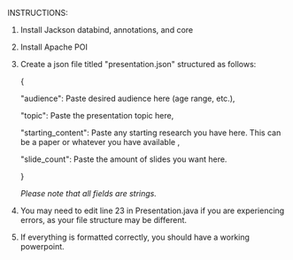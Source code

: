 INSTRUCTIONS:

1. Install Jackson databind, annotations, and core
2. Install Apache POI
3. Create a json file titled "presentation.json" structured as follows:
 
   {

   "audience": Paste desired audience here (age range, etc.),

   "topic": Paste the presentation topic here,

   "starting_content": Paste any starting research you have here. This can be a paper or whatever you have available ,

   "slide_count": Paste the amount of slides you want here.
   
    }


    *Please note that all fields are strings.*
4. You may need to edit line 23 in Presentation.java if you are experiencing errors, as your file structure may be different.
5. If everything is formatted correctly, you should have a working powerpoint.
